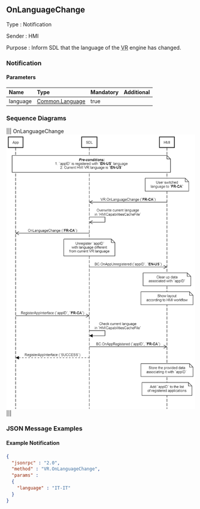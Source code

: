 ## OnLanguageChange

Type
: Notification

Sender
: HMI

Purpose
: Inform SDL that the language of the <abbr title="Voice Recognition">VR</abbr> engine has changed.

### Notification

#### Parameters

|Name|Type|Mandatory|Additional|
|:---|:---|:--------|:---------|
|language|[Common.Language](../../common/enums/#language)|true||

### Sequence Diagrams

|||
OnLanguageChange  
![OnLanguageChange](./assets/OnLanguageChange.png)
|||

### JSON Message Examples

#### Example Notification

```json
{
  "jsonrpc" : "2.0",
  "method" : "VR.OnLanguageChange",
  "params" :
  {
    "language" : "IT-IT"
  }
}
```
